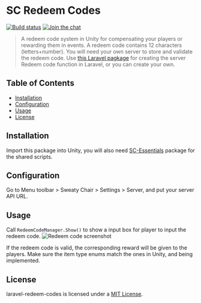 # SC Redeem Codes
[![Build status](https://ci.appveyor.com/api/projects/status/github/Sweaty-Chair/Unity-Redeem-Code?branch=main&svg=true)](https://ci.appveyor.com/project/Sweaty-Chair/Unity-Redeem-Code/branch/main)
[![Join the chat](https://img.shields.io/badge/discord-join-7289DA.svg?logo=discord&longCache=true&style=flat)](https://discord.gg/qwqeBtS)

> A redeem code system in Unity for compensating your players or rewarding them in events. A redeem code contains 12 characters (letters+number). You will need your own server to store and validate the redeem code. Use [this Laravel pagkage](https://github.com/furic/laravel-redeem-codes) for creating the server Redeem code function in Laravel, or you can create your own.

## Table of Contents
- [Installation](#installation)
- [Configuration](#configuration)
- [Usage](#usage)
- [License](#license)

## Installation
Import this package into Unity, you will also need [SC-Essentials](https://github.com/Sweaty-Chair/SC-Essentials) package for the shared scripts.

## Configuration
Go to Menu toolbar > Sweaty Chair > Settings > Server, and put your server API URL.

## Usage
Call `RedeemCodeManager.Show()` to show a input box for player to input the redeem code.
![Redeem code screenshot](https://static.sweatychair.com/images/no-humanity/no-humanity-redeem-code-2.png)

If the redeem code is valid, the corresponding reward will be given to the players. Make sure the item type enums match the ones in Unity, and being implemented.

## License

laravel-redeem-codes is licensed under a [MIT License](https://github.com/Sweaty-Chair/Unity-Redeem-Code/blob/main/LICENSE).